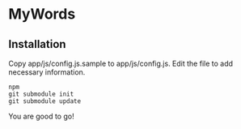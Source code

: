 # MyWords

## Installation

Copy app/js/config.js.sample to app/js/config.js. Edit the file to add necessary information.

```
npm
git submodule init
git submodule update
```

You are good to go!
